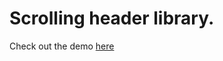 # Scrolling header library.

Check out the demo [here](https://voziv.github.io/scrolling-header/demo/)